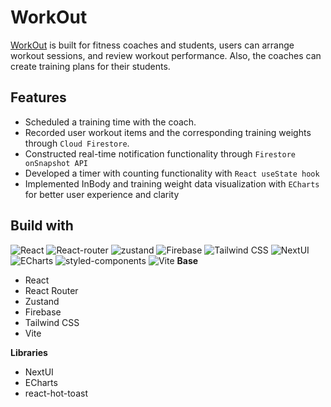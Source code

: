 # WorkOut

[WorkOut](https://workout-24371.web.app/) is built for fitness coaches and students, users can arrange workout sessions, and review workout performance. Also, the coaches can create training plans for their students.

## Features

-   Scheduled a training time with the coach.
-   Recorded user workout items and the corresponding training weights through `Cloud Firestore`.
-   Constructed real-time notification functionality through `Firestore onSnapshot API`
-   Developed a timer with counting functionality with `React useState hook`
-   Implemented InBody and training weight data visualization with `ECharts` for better user experience and clarity

## Build with

![React](https://img.shields.io/badge/React-61DAFB.svg?style=for-the-badge&logo=React&logoColor=black) ![React-router](https://img.shields.io/badge/React%20Router-CA4245.svg?style=for-the-badge&logo=React-Router&logoColor=white) ![zustand](https://img.shields.io/badge/zustand-%2320232a.svg?style=for-the-badge&logo=react&logoColor=%2361DAFB) ![Firebase](https://img.shields.io/badge/Firebase-FFCA28.svg?style=for-the-badge&logo=Firebase&logoColor=black) ![Tailwind CSS](https://img.shields.io/badge/Tailwind%20CSS-06B6D4.svg?style=for-the-badge&logo=Tailwind-CSS&logoColor=white) ![NextUI](https://img.shields.io/badge/NextUI-000000.svg?style=for-the-badge&logo=NextUI&logoColor=white) ![ECharts](https://img.shields.io/badge/Apache%20ECharts-AA344D.svg?style=for-the-badge&logo=Apache-ECharts&logoColor=white) ![styled-components](https://img.shields.io/badge/styledcomponents-DB7093.svg?style=for-the-badge&logo=styled-components&logoColor=white) ![Vite](https://img.shields.io/badge/Vite-646CFF.svg?style=for-the-badge&logo=Vite&logoColor=white)
**Base**

-   React
-   React Router
-   Zustand
-   Firebase
-   Tailwind CSS
-   Vite

**Libraries**

-   NextUI
-   ECharts
-   react-hot-toast
